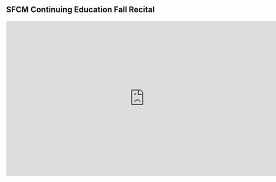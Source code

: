 ## SFCM Continuing Education Fall Recital

<div class="video-wrapper">
  <iframe width="750" height="420" src="https://www.youtube.com/embed/HU3Pi-jXMMA" frameborder="0" allow="accelerometer; autoplay; encrypted-media; gyroscope; picture-in-picture" allowfullscreen></iframe>
</div>
